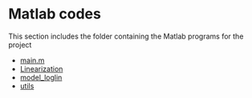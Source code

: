 # Matlab codes

This section includes the folder containing the Matlab programs for the project

- [main.m](main.m)
- [Linearization](Linearization/)
- [model_loglin](model_loglin/)
- [utils](utils/)
